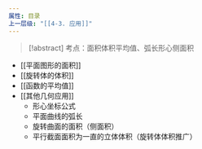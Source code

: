 ```yaml
---
属性: 目录
上一层级: "[[4-3. 应用]]"
---
```


> [!abstract] 
> 考点：面积体积平均值、弧长形心侧面积

- [[平面图形的面积]]
- [[旋转体的体积]]
- [[函数的平均值]]
- [[其他几何应用]]
	- 形心坐标公式
	- 平面曲线的弧长
	- 旋转曲面的面积（侧面积）
	- 平行截面面积为一直的立体体积（旋转体体积推广）